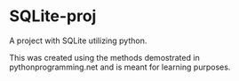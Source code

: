 # SQLite-proj

A project with SQLite utilizing python. 

This was created using the methods demostrated in pythonprogramming.net and is meant for learning purposes. 
